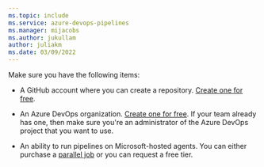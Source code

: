 ```yaml
---
ms.topic: include
ms.service: azure-devops-pipelines
ms.manager: mijacobs
ms.author: jukullam
author: juliakm
ms.date: 03/09/2022
---
```


Make sure you have the following items:

* A GitHub account where you can create a repository. [Create one for free](https://github.com).

* An Azure DevOps organization. [Create one for free](../get-started/pipelines-sign-up.md). 
  If your team already has one, then make sure you're an administrator of the Azure DevOps project that you want to use.

* An ability to run pipelines on Microsoft-hosted agents. You can either purchase a [parallel job](../licensing/concurrent-jobs.md) or you can request a free tier. 